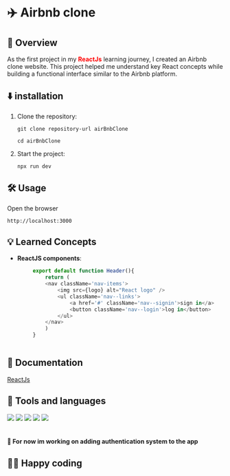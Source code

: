 <h1>✈️ Airbnb clone</h1>

<h2>📝 Overview</h2>
<p>
    As the first project in my <strong><font color="red">ReactJs</font></strong> learning journey, I created an Airbnb clone website. This project helped me understand key React concepts while building a functional interface similar to the Airbnb platform.
</p>
<h2>⬇️ installation</h2>
<ol>
    <li>
        Clone the repository:
        <pre><code class="language-bash">git clone repository-url airBnbClone</code></pre>
        <pre><code class="language-bash">cd airBnbClone</code></pre>
    </li>
        <li>
        Start the project:
        <pre><code class="language-bash">npx run dev</code></pre>
    </li>
</ol>
<h2>🛠️ Usage</h2>
    <p>Open the browser </p>
    <pre><code class="language-bash">http://localhost:3000</code></pre>

## 💡 Learned Concepts
* **ReactJS components**:
   ```javascript
        export default function Header(){
            return (
            <nav className='nav-items'>
                <img src={logo} alt="React logo" />
                <ul className='nav--links'>
                    <a href='#' className='nav--signin'>sign in</a>
                    <button className='nav--login'>log in</button>
                </ul>
            </nav>
            )
        }
        
    ```

<h2>📑 Documentation </h2>

[ReactJs](https://react.dev/learn)
<h2>💬 Tools and languages</h2>
<a href="https://react.dev" target="_blank" ><img src="https://www.vectorlogo.zone/logos/reactjs/reactjs-icon.svg"/></a>
<a href="https://www.npmjs.com" target="_blank" ><img src="https://www.vectorlogo.zone/logos/npmjs/npmjs-ar21.svg"/></a>
<a href="https://nodejs.org/en" target="_blank" ><img src="https://www.vectorlogo.zone/logos/nodejs/nodejs-ar21.svg"/></a>
<a href="https://developer.mozilla.org/en-US/docs/Web/HTML" target="_blank" ><img src="https://www.vectorlogo.zone/logos/w3_html5/w3_html5-icon.svg"/></a>
<a href="https://developer.mozilla.org/en-US/docs/Web/CSS" target="_blank" ><img src="https://www.vectorlogo.zone/logos/w3_css/w3_css-icon~old.svg"/></a>

<br />
<br />
<h4> 📌 For now im working on adding authentication system to the app <h4>

<h2>👨‍💻 Happy coding</h2>

